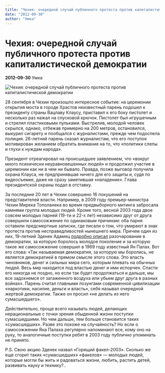```yaml
---
title: "Чехия: очередной случай публичного протеста против капиталистической демократии"
date: "2012-09-30"
author: "Умка"
---
```


# Чехия: очередной случай публичного протеста против капиталистической демократии

**2012-09-30** Умка

![Чехия: очередной случай публичного протеста против капиталистической демократии](https://encrypted-tbn1.gstatic.com/images?q=tbn:ANd9GcQ0eDh0ykt1VyXHOQbZqBp81Mh6h3XpcZPA1XthZpN3SkYyr-E-)

28 сентября в Чехии произошло интересное событие: на церемонии открытия моста в городе Храстов неизвестный парень подошел к президенту страны Вацлаву Клаусу, приставил к его боку пистолет и несколько раз нажал на спусковой крючок. Пистолет был игрушечным и стрелял пластиковыми пульками. Выстрелив, молодой человек скрылся, однако, отбежав примерно на 200 метров, остановился, выкурил сигарету и пообщался с журналистами, прежде чем подоспела полиция. 26-летний парень сказал журналистам, что его поступок мотивирован желанием обратить внимание на то, что «политики слепы и глухи к нуждам народа».

Президент отреагировал на происшедшее заявлением, что «вокруг много психически неуравновешенных людей» и продолжил участие в церемонии как ни в чем ни бывало. Правда, позже выговор получила охрана Клауса, не предпринявшая ничего для его защиты и, судя по видеосъемке, даже не сразу заметившая «нападение». Глава президентской охраны подал в отставку.

За последние 20 лет в Чехии совершено 16 покушений на представителей власти. Например, в 2009 году премьер-министра Чехии Мирека Тополанека во время предвыборного митинга забросала камнями группа молодых людей. Кроме того, весной 2003 года двое совсем молодых парней (19-ти и 22-х лет) независимо друг от друга совершили самосожжение по одинаковым причинам: оба парня оставили предсмертные записки, где писали о том, что умирают в знак протеста против несправедливостей нынешнего мира. Причем один из них, 19-летний Зденек Адамец [подробно описал](http://www.newsru.com/world/02apr2003/chehia.html) разочарование в демократии, за которую боролось молодое поколение и за которую такое же самосожжение совершил в 1969 году известный Ян Палах. Вот его слова: «Так называемая демократия, за которую мы боролись, не является демократией в прямом смысле этого слова. Это власть чиновников, денег и сильных мира сего, которым плевать на обычных людей. Весь мир находится под властью денег и ими испорчен. Спасти его никогда не поздно, но если так будет продолжаться и дальше, мы все задохнемся от загаженного воздуха или убьем друг друга в разных войнах». Парень считал главными лозунгами современной цивилизации «наркотики, насилие, деньги и власть», себя называл очередной жертвой демократии. Также он просил «не делать из него сумасшедшего».

Действительно, проще всего называть людей, делающих нерациональные с точки зрения обыденной жизни поступки сумасшедшими. Но чем дальше, тем больше становится таких «сумасшедших». Разве это похоже на случайность? Но если о самосожжении Яна Палаха регулярно напоминают все, кому оно на руку, то аналогичные поступки ребят в 2003 году публично упоминать не принято.

P.S. Свою акцию Зденек назвал «Горящий факел-2003». Сколько же еще сгорит таких «сумасшедших» «факелов» — молодых людей, которые могли бы жить и радоваться жизни, любить, растить детей, развивать науку и технику?..
